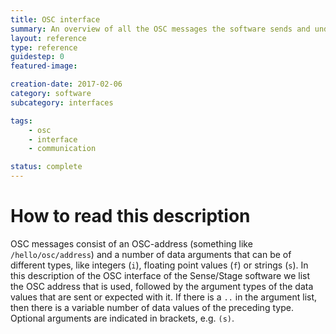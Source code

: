 ```yaml
---
title: OSC interface
summary: An overview of all the OSC messages the software sends and understands
layout: reference
type: reference
guidestep: 0
featured-image: 

creation-date: 2017-02-06
category: software
subcategory: interfaces

tags:
    - osc
    - interface
    - communication

status: complete
---
```


# How to read this description

OSC messages consist of an OSC-address (something like `/hello/osc/address`) and a number of data arguments that can be of different types, like integers (`i`), floating point values (`f`) or strings (`s`). In this description of the OSC interface of the Sense/Stage software we list the OSC address that is used, followed by the argument types of the data values that are sent or expected with it. If there is a `..` in the argument list, then there is a variable number of data values of the preceding type. Optional arguments are indicated in brackets, e.g. `(s)`.

